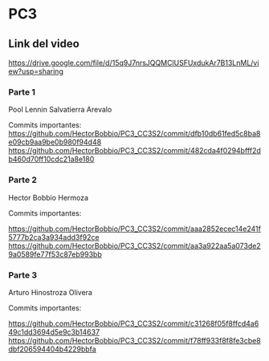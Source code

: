 # PC3 

## Link del video
https://drive.google.com/file/d/15q9J7nrsJQQMClUSFUxdukAr7B13LnML/view?usp=sharing  
### Parte 1 
Pool Lennin Salvatierra Arevalo  

Commits importantes:  
https://github.com/HectorBobbio/PC3_CC3S2/commit/dfb10db61fed5c8ba8e09cb9aa9be0b980f94d48  
https://github.com/HectorBobbio/PC3_CC3S2/commit/482cda4f0294bfff2db460d70ff10cdc21a8e180  
### Parte 2
Hector Bobbio Hermoza

Commits importantes:

https://github.com/HectorBobbio/PC3_CC3S2/commit/aaa2852ecec14e241f5777b2ca3a934add3f92ce
https://github.com/HectorBobbio/PC3_CC3S2/commit/aa3a922aa5a073de29a0589fe77f53c87eb993bb

### Parte 3
Arturo Hinostroza Olivera

Commits importantes: 

https://github.com/HectorBobbio/PC3_CC3S2/commit/c31268f05f8ffcd4a649c1dd3694d5e9c3b14637
https://github.com/HectorBobbio/PC3_CC3S2/commit/f78ff933f8f8fe3cbe8dbf206594404b4229bbfa
